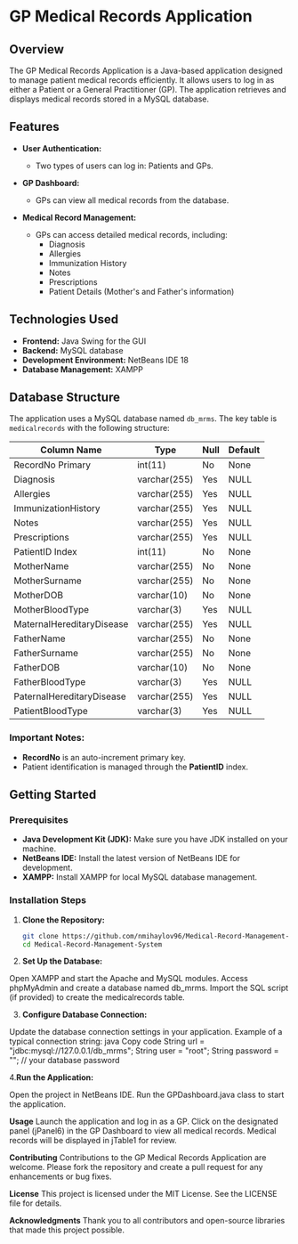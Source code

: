 # GP Medical Records Application

## Overview

The GP Medical Records Application is a Java-based application designed to manage patient medical records efficiently. It allows users to log in as either a Patient or a General Practitioner (GP). The application retrieves and displays medical records stored in a MySQL database.

## Features

- **User Authentication:** 
  - Two types of users can log in: Patients and GPs.
  
- **GP Dashboard:**
  - GPs can view all medical records from the database.
  
- **Medical Record Management:**
  - GPs can access detailed medical records, including:
    - Diagnosis
    - Allergies
    - Immunization History
    - Notes
    - Prescriptions
    - Patient Details (Mother's and Father's information)

## Technologies Used

- **Frontend:** Java Swing for the GUI
- **Backend:** MySQL database
- **Development Environment:** NetBeans IDE 18
- **Database Management:** XAMPP

## Database Structure

The application uses a MySQL database named `db_mrms`. The key table is `medicalrecords` with the following structure:

| Column Name                        | Type          | Null | Default   |
|------------------------------------|---------------|------|-----------|
| RecordNo Primary                   | int(11)      | No   | None      |
| Diagnosis                          | varchar(255) | Yes  | NULL      |
| Allergies                          | varchar(255) | Yes  | NULL      |
| ImmunizationHistory                | varchar(255) | Yes  | NULL      |
| Notes                              | varchar(255) | Yes  | NULL      |
| Prescriptions                      | varchar(255) | Yes  | NULL      |
| PatientID Index                    | int(11)      | No   | None      |
| MotherName                         | varchar(255) | No   | None      |
| MotherSurname                      | varchar(255) | No   | None      |
| MotherDOB                          | varchar(10)  | No   | None      |
| MotherBloodType                    | varchar(3)   | Yes  | NULL      |
| MaternalHereditaryDisease          | varchar(255) | Yes  | NULL      |
| FatherName                         | varchar(255) | No   | None      |
| FatherSurname                      | varchar(255) | No   | None      |
| FatherDOB                          | varchar(10)  | No   | None      |
| FatherBloodType                    | varchar(3)   | Yes  | NULL      |
| PaternalHereditaryDisease          | varchar(255) | Yes  | NULL      |
| PatientBloodType                   | varchar(3)   | Yes  | NULL      |

### Important Notes:

- **RecordNo** is an auto-increment primary key.
- Patient identification is managed through the **PatientID** index.

## Getting Started

### Prerequisites

- **Java Development Kit (JDK):** Make sure you have JDK installed on your machine.
- **NetBeans IDE:** Install the latest version of NetBeans IDE for development.
- **XAMPP:** Install XAMPP for local MySQL database management.

### Installation Steps

1. **Clone the Repository:**
   ```bash
   git clone https://github.com/nmihaylov96/Medical-Record-Management-System.git
   cd Medical-Record-Management-System

2. **Set Up the Database:**

Open XAMPP and start the Apache and MySQL modules.
Access phpMyAdmin and create a database named db_mrms.
Import the SQL script (if provided) to create the medicalrecords table.

3. **Configure Database Connection:**

Update the database connection settings in your application.
Example of a typical connection string:
java
Copy code
String url = "jdbc:mysql://127.0.0.1/db_mrms";
String user = "root";
String password = ""; // your database password

4.**Run the Application:**

Open the project in NetBeans IDE.
Run the GPDashboard.java class to start the application.

**Usage**
Launch the application and log in as a GP.
Click on the designated panel (jPanel6) in the GP Dashboard to view all medical records.
Medical records will be displayed in jTable1 for review.

**Contributing**
Contributions to the GP Medical Records Application are welcome. Please fork the repository and create a pull request for any enhancements or bug fixes.

**License**
This project is licensed under the MIT License. See the LICENSE file for details.

**Acknowledgments**
Thank you to all contributors and open-source libraries that made this project possible.
